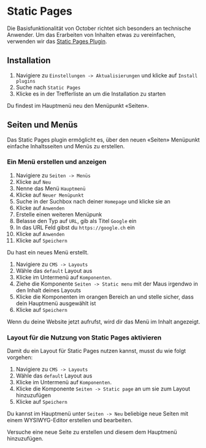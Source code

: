 # Static Pages

Die Basisfunktionalität von October richtet sich besonders an technische Anwender. Um das Erarbeiten von Inhalten etwas zu vereinfachen, verwenden wir das [Static Pages Plugin](https://octobercms.com/plugin/rainlab-pages).

## Installation

1. Navigiere zu `Einstellungen -> Aktualisierungen` und klicke auf `Install plugins`
1. Suche nach `Static Pages`
1. Klicke es in der Trefferliste an um die Installation zu starten

Du findest im Hauptmenü neu den Menüpunkt «Seiten».


## Seiten und Menüs

Das Static Pages plugin ermöglicht es, über den neuen «Seiten» Menüpunkt einfache Inhaltsseiten und Menüs zu erstellen.


### Ein Menü erstellen und anzeigen

1. Navigiere zu `Seiten -> Menüs`
1. Klicke auf `Neu`
1. Nenne das Menü `Hauptmenü`
1. Klicke auf `Neuer Menüpunkt`
1. Suche in der Suchbox nach deiner `Homepage` und klicke sie an
1. Klicke auf `Anwenden`
1. Erstelle einen weiteren Menüpunk
1. Belasse den Typ auf `URL`, gib als Titel `Google` ein
1. In das URL Feld gibst du `https://google.ch` ein
1. Klicke auf `Anwenden`
1. Klicke auf `Speichern`

Du hast ein neues Menü erstellt.

1. Navigiere zu `CMS -> Layouts`
1. Wähle das `default` Layout aus
1. Klicke im Untermenü auf `Komponenten`.
1. Ziehe die Komponente `Seiten -> Static menu` mit der Maus irgendwo in den Inhalt deines Layouts
1. Klicke die Komponenten im orangen Bereich an und stelle sicher, dass dein Hauptmenü ausgewählt ist
1. Klicke auf `Speichern`

Wenn du deine Website jetzt aufrufst, wird dir das Menü im Inhalt angezeigt.

### Layout für die Nutzung von Static Pages aktivieren

Damit du ein Layout für Static Pages nutzen kannst, musst du wie folgt vorgehen:

1. Navigiere zu `CMS -> Layouts`
1. Wähle das `default` Layout aus
1. Klicke im Untermenü auf `Komponenten`.
1. Klicke die Komponente `Seiten -> Static page` an um sie zum Layout hinzuzufügen
1. Klicke auf `Speichern`

Du kannst im Hauptmenü unter `Seiten -> Neu` beliebige neue Seiten mit einem WYSIWYG-Editor erstellen und bearbeiten.

Versuche eine neue Seite zu erstellen und diesem dem Hauptmenü hinzuzufügen.